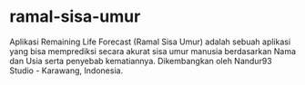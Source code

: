 # ramal-sisa-umur
Aplikasi Remaining Life Forecast (Ramal Sisa Umur) adalah sebuah aplikasi yang bisa memprediksi secara akurat sisa umur manusia berdasarkan Nama dan Usia serta penyebab kematiannya. Dikembangkan oleh Nandur93 Studio - Karawang, Indonesia.
